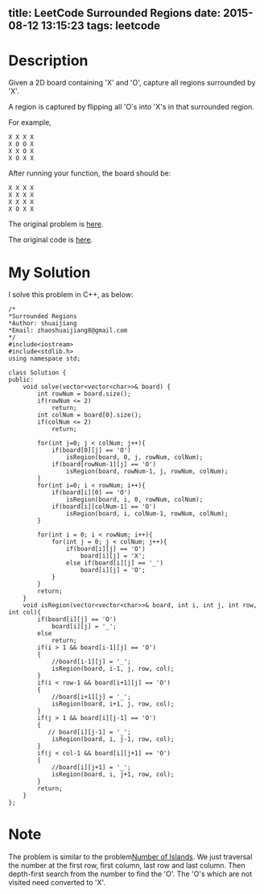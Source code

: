 title: LeetCode Surrounded Regions
date: 2015-08-12 13:15:23
tags: leetcode
---

# Description
Given a 2D board containing 'X' and 'O', capture all regions surrounded by 'X'.

A region is captured by flipping all 'O's into 'X's in that surrounded region.

For example,

	X X X X
	X O O X
	X X O X
	X O X X
After running your function, the board should be:

	X X X X
	X X X X
	X X X X
	X O X X

The original problem is [here](https://leetcode.com/problems/surrounded-regions/ "Problem").

The original code is [here](https://github.com/shuaijiang/LeetCode/blob/master/SurroundedRegions.cpp "Code").
<!--more-->

# My Solution
I solve this problem in C++, as below:
	
	/*
	*Surrounded Regions 
	*Author: shuaijiang
	*Email: zhaoshuaijiang8@gmail.com
	*/
	#include<iostream>
	#include<stdlib.h>
	using namespace std;
	
	class Solution {
	public:	
	    void solve(vector<vector<char>>& board) {
	    	int rowNum = board.size();
	    	if(rowNum <= 2)
	    		return;
	    	int colNum = board[0].size();
	    	if(colNum <= 2)
	    		return;
	    	
	        for(int j=0; j < colNum; j++){
	        	if(board[0][j] == 'O')
					isRegion(board, 0, j, rowNum, colNum);
				if(board[rowNum-1][j] == 'O') 
					isRegion(board, rowNum-1, j, rowNum, colNum);
			}
			for(int i=0; i < rowNum; i++){
				if(board[i][0] == 'O') 
					isRegion(board, i, 0, rowNum, colNum);
				if(board[i][colNum-1] == 'O')
					isRegion(board, i, colNum-1, rowNum, colNum);
			}
	        
	        for(int i = 0; i < rowNum; i++){
	        	for(int j = 0; j < colNum; j++){
					if(board[i][j] == 'O')
						board[i][j] = 'X';
					else if(board[i][j] == '_') 
						board[i][j] = 'O';
	        	}
	        }
	        return;
	    }
	    void isRegion(vector<vector<char>>& board, int i, int j, int row, int col){
	    	if(board[i][j] == 'O')
	    		board[i][j] = '_';
	    	else
	    		return;
			if(i > 1 && board[i-1][j] == 'O')
	        {
	            //board[i-1][j] = '_';
	            isRegion(board, i-1, j, row, col);
	        }
	        if(i < row-1 && board[i+1][j] == 'O')
	        {
	            //board[i+1][j] = '_';
	            isRegion(board, i+1, j, row, col);
	        }
	        if(j > 1 && board[i][j-1] == 'O')
	        {
	           // board[i][j-1] = '_';
	            isRegion(board, i, j-1, row, col);
	        }
	        if(j < col-1 && board[i][j+1] == 'O')
	        {
	            //board[i][j+1] = '_';
	            isRegion(board, i, j+1, row, col);
	        }
	    	return;
	    }
	};


# Note
The problem is similar to the problem[Number of Islands](https://leetcode.com/problems/number-of-islands/). We just traversal the number at the first row, first column, last row and last column. Then depth-first search from the number to find the 'O'. The 'O's which are not visited need converted to 'X'.  

